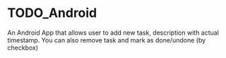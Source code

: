# TODO_Android
An Android App that allows user to add new task, description with actual timestamp. You can also remove task and mark as done/undone (by checkbox)
